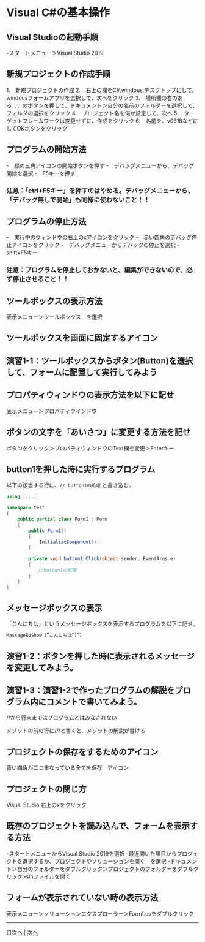 # Visual C#の基本操作
## Visual Studioの起動手順
-スタートメニュー＞Visual Studio 2019


## 新規プロジェクトの作成手順
1.　新規プロジェクトの作成 
2.　右上の欄をC#,windous,デスクトップにして、windousフォームアプリを選択して、次へをクリック
3.　場所欄の右のある．．．のボタンを押して、ドキュメント＞自分の名前のフォルダーを選択して、フォルダの選択をクリック
4.　プロジェクト名を何か設定して、次へ
5.　ターゲットフレームワークは変更せずに、作成をクリック
6.　名前を、v0618などにしてOKボタンをクリック

## プログラムの開始方法
-　緑の三角アイコンの開始ボタンを押す
-　デバッグメニューから、デバッグ開始を選択
-　F5キーを押す

### 注意：「ctrl+F5キー」を押すのはやめる。デバッグメニューから、「デバッグ無しで開始」も同様に使わないこと！！

## プログラムの停止方法
-　実行中のウィンドウの右上のxアイコンをクリック
-　赤い四角のデバッグ停止アイコンをクリック
-　デバッグメニューからデバッグの停止を選択
-　shift+F5キー

### 注意：プログラムを停止しておかないと、編集ができないので、必ず停止させること！！

## ツールボックスの表示方法
表示メニュー＞ツールボックス　を選択


## ツールボックスを画面に固定するアイコン



## 演習1-1：ツールボックスからボタン(Button)を選択して、フォームに配置して実行してみよう



## プロパティウィンドウの表示方法を以下に記せ
表示メニュー＞プロパティウインドウ


## ボタンの文字を「あいさつ」に変更する方法を記せ

ボタンをクリック＞プロパティウィンドウのText欄を変更＞Enterキー

## button1を押した時に実行するプログラム
以下の該当する行に、`// button1の処理` と書き込む。

```cs
using [...]

namespace test
{
    public partial class Form1 : Form
    {
        public Form1()
        {
            InitializeComponent();
        }

        private void button1_Click(object sender, EventArgs e)
        {
　　　　　　　//botton1の処理
        }
    }
}
```

## メッセージボックスの表示
「こんにちは」というメッセージボックスを表示するプログラムを以下に記せ。

```cs
MassageBoShow（”こんにちは”）”）
```

## 演習1-2：ボタンを押した時に表示されるメッセージを変更してみよう。



## 演習1-3：演習1-2で作ったプログラムの解説をプログラム内にコメントで書いてみよう。

//から行末まではプログラムとはみなされない

メゾットの前の行に///と書くと、メゾットの解説が書ける

## プロジェクトの保存をするためのアイコン

青い四角が二つ重なっている全てを保存　アイコン

## プロジェクトの閉じ方

Visual Studio 右上のxをクリック

## 既存のプロジェクトを読み込んで、フォームを表示する方法
-スタートメニューからVisual Studio 2019を選択
-最近開いた項目からプロジェクトを選択するか、プロジェクトやソリューションを開く　を選択
-ドキュメント＞自分のフォルダーをダブルクリック＞プロジェクトのフォルダーをダブルクリック>slnファイルを開く

## フォームが表示されていない時の表示方法
表示メニュー＞ソリューションエクスプローラー＞Form1.csをダブルクリック

---

[目次へ](README.md#%E7%9B%AE%E6%AC%A1) | [次へ](README.md#%E3%83%97%E3%83%AD%E3%82%B0%E3%83%A9%E3%83%9F%E3%83%B3%E3%82%B0%E3%81%AE%E8%82%9D)
